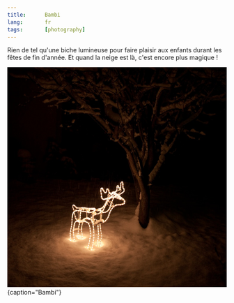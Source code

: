 ```yaml
---
title:      Bambi
lang:       fr
tags:       [photography]
---
```


Rien de tel qu'une biche lumineuse pour faire plaisir aux enfants durant les fêtes de fin d'année. Et quand la neige est là, c'est encore plus magique !

![](bambi.jpg){caption="Bambi"}
